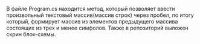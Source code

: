 В файле Program.cs находится метод, который позволяет ввести произвольный текстовый массив(массив строк) через пробел, по итогу который, формирует массив из элементов предыдущего массива состоящих из трех и менее симфолов. 
Также в репозиторий выложен скрин блок-схемы.  
